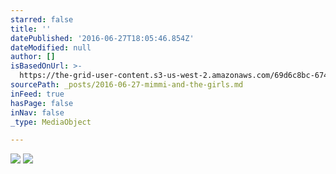 ```yaml
---
starred: false
title: ''
datePublished: '2016-06-27T18:05:46.854Z'
dateModified: null
author: []
isBasedOnUrl: >-
  https://the-grid-user-content.s3-us-west-2.amazonaws.com/69d6c8bc-6747-4195-aa15-e99486a3e4ac.jpg
sourcePath: _posts/2016-06-27-mimmi-and-the-girls.md
inFeed: true
hasPage: false
inNav: false
_type: MediaObject

---
```

![](https://the-grid-user-content.s3-us-west-2.amazonaws.com/69d6c8bc-6747-4195-aa15-e99486a3e4ac.jpg)
![](https://the-grid-user-content.s3-us-west-2.amazonaws.com/e9fef5e7-eca4-4635-9335-30296eefe9d2.jpg)